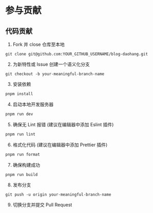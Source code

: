 # 参与贡献

## 代码贡献

1. Fork 并 close 仓库至本地

```
git clone git@github.com:YOUR_GITHUB_USERNAME/blog-daohang.git
```

2. 为新特性或 Issue 创建一个语义化分支

```
git checkout -b your-meaningful-branch-name
```

3. 安装依赖

```bash
pnpm install
```

4. 启动本地开发服务器

```bash
pnpm run dev
```

5. 确保无 Lint 报错 (建议在编辑器中添加 Eslint 插件)

```bash
pnpm run lint
```

6. 格式化代码 (建议在编辑器中添加 Prettier 插件)

```bash
pnpm run format
```

7. 确保构建成功

```bash
pnpm run build
```

8. 发布分支

```
git push -u origin your-meaningful-branch-name
```

9. 切换分支并提交 Pull Request
